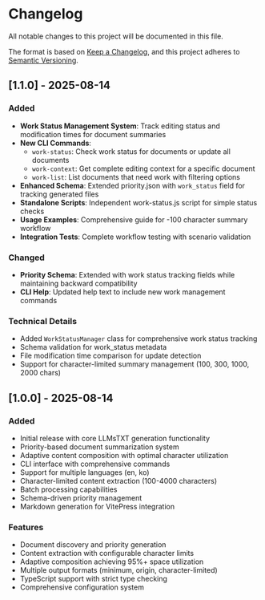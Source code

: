 # Changelog

All notable changes to this project will be documented in this file.

The format is based on [Keep a Changelog](https://keepachangelog.com/en/1.0.0/),
and this project adheres to [Semantic Versioning](https://semver.org/spec/v2.0.0.html).

## [1.1.0] - 2025-08-14

### Added
- **Work Status Management System**: Track editing status and modification times for document summaries
- **New CLI Commands**:
  - `work-status`: Check work status for documents or update all documents  
  - `work-context`: Get complete editing context for a specific document
  - `work-list`: List documents that need work with filtering options
- **Enhanced Schema**: Extended priority.json with `work_status` field for tracking generated files
- **Standalone Scripts**: Independent work-status.js script for simple status checks
- **Usage Examples**: Comprehensive guide for -100 character summary workflow
- **Integration Tests**: Complete workflow testing with scenario validation

### Changed
- **Priority Schema**: Extended with work status tracking fields while maintaining backward compatibility
- **CLI Help**: Updated help text to include new work management commands

### Technical Details
- Added `WorkStatusManager` class for comprehensive work status tracking
- Schema validation for work_status metadata  
- File modification time comparison for update detection
- Support for character-limited summary management (100, 300, 1000, 2000 chars)

## [1.0.0] - 2025-08-14

### Added
- Initial release with core LLMsTXT generation functionality
- Priority-based document summarization system
- Adaptive content composition with optimal character utilization  
- CLI interface with comprehensive commands
- Support for multiple languages (en, ko)
- Character-limited content extraction (100-4000 characters)
- Batch processing capabilities
- Schema-driven priority management
- Markdown generation for VitePress integration

### Features
- Document discovery and priority generation
- Content extraction with configurable character limits
- Adaptive composition achieving 95%+ space utilization
- Multiple output formats (minimum, origin, character-limited)
- TypeScript support with strict type checking
- Comprehensive configuration system